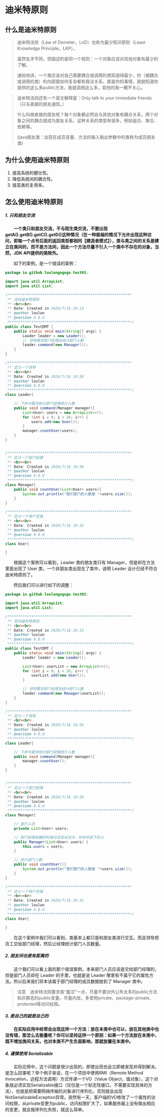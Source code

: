 # 迪米特原则

## 什么是迪米特原则

> 迪米特法则（Law of Demeter，LoD）也称为最少知识原则（Least Knowledge Principle，LKP）。
>
> 虽然名字不同，但描述的是同一个规则：一个对象应该对其他对象有最少的了解。
>
> 通俗地讲，一个类应该对自己需要耦合或调用的类知道得最少，你（被耦合或调用的类）的内部是如何复杂都和我没关系，那是你的事情，我就知道你提供的这么多public方法，我就调用这么多，其他的我一概不关心。



> 迪米特法则还有一个英文解释是：Only talk to your immediate friends（只与直接的朋友通信。）
>
> 什么叫做直接的朋友呢？每个对象都必然会与其他对象有耦合关系，两个对象之间的耦合就成为朋友关系，这种关系的类型有很多，例如组合、聚合、依赖等。
>
> (java朋友类：出现在成员变量、方法的输入输出参数中的类称为成员朋友类)



## 为什么使用迪米特原则

1. 提高系统的健壮性。
2. 降低系统间的耦合性。
3. 提高类的复用率。



## 怎么使用迪米特原则

##### 1. 只和朋友交流

&emsp;&emsp;**一个类只和朋友交流，不与陌生类交流，不要出现getA().getB().getC().getD()这种情况（在一种极端的情况下允许出现这种访问，即每一个点号后面的返回类型都相同【建造者模式】），类与类之间的关系是建立在类间的，而不是方法间，因此一个方法尽量不引入一个类中不存在的对象，当然，JDK API提供的类除外。**



&emsp;&emsp;如下的案例，是一个错误的案例：

```java
package io.github.loulangogogo.test03;

import java.util.ArrayList;
import java.util.List;

/*********************************************************
 ** 测试迪米特原则
 ** <br><br>
 ** Date: Created in 2024/7/16 10:13
 ** @author loulan
 ** @version 0.0.0
 *********************************************************/
public class TestDMT {
    public static void main(String[] args) {
        Leader leader = new Leader();
        // 领导要求部门经理去统计部门人数
        leader.command(new Manager());
    }
}

/*********************************************************
 ** 定义一个领导
 ** <br><br>
 ** Date: Created in 2024/7/16 10:56
 ** @author loulan
 ** @version 0.0.0
 *********************************************************/
class Leader{

    // 下命令要求统计部门经理统计人数
    public void command(Manager manager){
        List<User> users = new ArrayList<>();
        for (int i = 0; i < 26; i++) {
            users.add(new User());
        }
        manager.countUser(users);
    }
}


/*********************************************************
 ** 定义一个部门经理
 ** <br><br>
 ** Date: Created in 2024/7/16 10:56
 ** @author loulan
 ** @version 0.0.0
 *********************************************************/
class Manager{
    public void countUser(List<User> users){
        System.out.println("我们部门的人数是 "+users.size());
    }
}

/*********************************************************
 ** 定义一个用户空类
 ** <br><br>
 ** Date: Created in 2024/7/16 10:32
 ** @author loulan
 ** @version 0.0.0
 *********************************************************/
class User{

}

```

&emsp;&emsp;根据这个案例可以看到，Leader 类的朋友类只有 Manager，但是却在方法里面出现了 User 类，一个非朋友类出现在了类中，说明 Leader 设计已经不符合迪米特原则了。

&emsp;&emsp;然后我们可以进行如下的调整：

```java
package io.github.loulangogogo.test03;

import java.util.ArrayList;
import java.util.List;

/*********************************************************
 ** 测试迪米特原则
 ** <br><br>
 ** Date: Created in 2024/7/16 10:13
 ** @author loulan
 ** @version 0.0.0
 *********************************************************/
public class TestDMT {
    public static void main(String[] args) {
        Leader leader = new Leader();

        List<User> userList = new ArrayList<>();
        for (int i = 0; i < 26; i++) {
            userList.add(new User());
        }

        // 领导要求部门经理去统计部门人数
        leader.command(new Manager(userList));
    }
}

/*********************************************************
 ** 定义一个领导
 ** <br><br>
 ** Date: Created in 2024/7/16 10:56
 ** @author loulan
 ** @version 0.0.0
 *********************************************************/
class Leader{

    // 下命令要求统计部门经理统计人数
    public void command(Manager manager){
        manager.countUser();
    }
}


/*********************************************************
 ** 定义一个部门经理
 ** <br><br>
 ** Date: Created in 2024/7/16 10:56
 ** @author loulan
 ** @version 0.0.0
 *********************************************************/
class Manager{

    // 部门人员
    private List<User> users;

    // 部门经理创建的时候应该告诉对方，你的手底下的人
    public Manager(List<User> users) {
        this.users = users;
    }

    // 统计部门人数
    public void countUser(){
        System.out.println("我们部门的人数是 "+users.size());
    }
}

/*********************************************************
 ** 定义一个用户空类
 ** <br><br>
 ** Date: Created in 2024/7/16 10:32
 ** @author loulan
 ** @version 0.0.0
 *********************************************************/
class User{

}

```

&emsp;&emsp;在这个案例中我们可以看到，类基本上都只是和朋友类进行交互。而且领导把员工交给部门经理，然后让经理统计部门人员数量。



##### 2. 朋友间也是有距离的

&emsp;&emsp;这个我们可以看上面的那个错误案例，本来部门人员应该是交给部门经理的，但是部门人员却在 Leader 的手里，也就是说 Leader 哪里有不属于它的属性方法。所以后来我们将本该属于部门经理的成员数据放到了 Manager 类中。

> 注意　迪米特法则要求类“羞涩”一点，尽量不要对外公布太多的public方法和非静态的public变量，尽量内敛，多使用private、package-private、protected等访问权限。



##### 3. 是自己的就是自己的

&emsp;&emsp;**在实际应用中经常会出现这样一个方法：放在本类中也可以，放在其他类中也没有错，那怎么去衡量呢？你可以坚持这样一个原则：如果一个方法放在本类中，既不增加类间关系，也对本类不产生负面影响，那就放置在本类中。** 



##### 4. 谨慎使用 Serializable

&emsp;&emsp;实际应用中，这个问题是很少出现的，即使出现也会立即被发现并得到解决。是怎么回事呢？举个例子来说，在一个项目中使用RMI（Remote Method Invocation，远程方法调用）方式传递一个VO（Value Object，值对象），这个对象就必须实现Serializable接口（仅仅是一个标志性接口，不需要实现具体的方法），也就是把需要网络传输的对象进行序列化，否则就会出现NotSerializableException异常。突然有一天，客户端的VO修改了一个属性的访问权限，从private变更为public，访问权限扩大了，如果服务器上没有做出相应的变更，就会报序列化失败，就这么简单。






